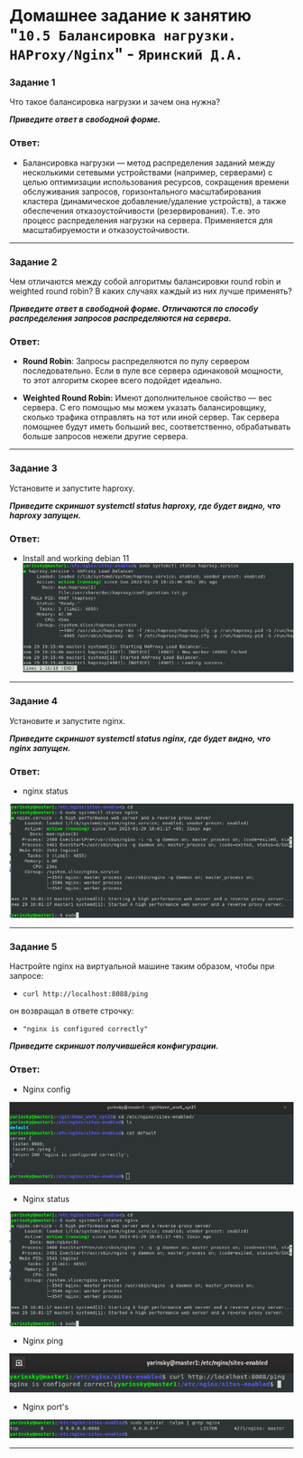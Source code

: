 # Домашнее задание к занятию "`10.5 Балансировка нагрузки. HAProxy/Nginx`" - `Яринский Д.А.`

### Задание 1

Что такое балансировка нагрузки и зачем она нужна?

***Приведите ответ в свободной форме.***

### Ответ: 

- Балансировка нагрузки —  метод распределения заданий между несколькими сетевыми устройствами (например, серверами) с целью оптимизации использования ресурсов, сокращения времени обслуживания запросов, горизонтального масштабирования кластера (динамическое добавление/удаление устройств), а также обеспечения отказоустойчивости (резервирования). Т.е. это процесс распределения нагрузки на сервера. Применяется для масштабируемости и отказоустойчивости.

---

### Задание 2

Чем отличаются между собой алгоритмы балансировки round robin и weighted round robin? В каких случаях каждый из них лучше применять?

***Приведите ответ в свободной форме. Отличаются по способу распределения запросов распределяются на сервера.***

###  Ответ: 

- **Round Robin**: Запросы распределяются по пулу сервером последовательно. Если в пуле все сервера одинаковой мощности, 
  то этот алгоритм скорее всего подойдет идеально.

- **Weighted Round Robin:** Имеют дополнительное свойство — вес сервера. С его помощью мы можем указать балансировщику, 
сколько трафика отправлять на тот или иной сервер. Так сервера помощнее будут иметь больший вес, соответственно, 
обрабатывать больше запросов нежели другие сервера.

---

### Задание 3

Установите и запустите haproxy.

***Приведите скриншот systemctl status haproxy, где будет видно, что haproxy запущен.***

### Ответ:
- Install and working debian 11
![](img/Xaproxy.png)
 
---

### Задание 4

Установите и запустите nginx.

***Приведите скриншот systemctl status nginx, где будет видно, что nginx запущен.***

###  Ответ: 

- nginx status

![](img/nginx_status.png)

---

### Задание 5

Настройте nginx на виртуальной машине таким образом, чтобы при запросе:
- `curl http://localhost:8088/ping`

он возвращал в ответе строчку:

- `"nginx is configured correctly"`

***Приведите скриншот получившейся конфигурации.***

### Ответ:

- Nginx config
  
![](img/nginx_config.png)

- Nginx status

![](img/nginx_status.png)

- Nginx ping

![](img/nginx_ping.png)

- Nginx port's

![](img/nginx_tulpin.png)

---
